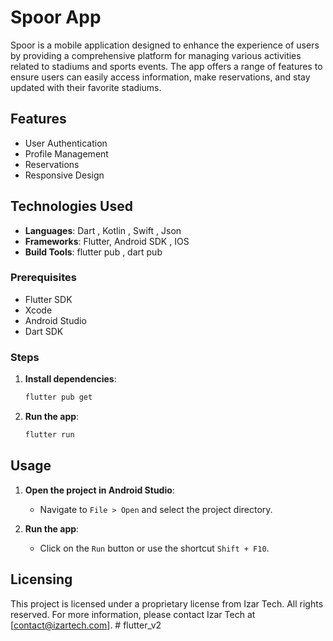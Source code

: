 # Spoor App

Spoor is a mobile application designed to enhance the experience of users by providing a comprehensive platform for managing various activities related to stadiums and sports events. The app offers a range of features to ensure users can easily access information, make reservations, and stay updated with their favorite stadiums.
## Features




- User Authentication
- Profile Management
- Reservations
- Responsive Design

## Technologies Used

- **Languages**: Dart , Kotlin , Swift , Json
- **Frameworks**: Flutter, Android SDK , IOS
- **Build Tools**: flutter pub , dart pub

### Prerequisites

- Flutter SDK
- Xcode
- Android Studio
- Dart SDK

### Steps


1. **Install dependencies**:
    ```bash
    flutter pub get
    ```

2. **Run the app**:
    ```bash
    flutter run
    ```

## Usage

1. **Open the project in Android Studio**:
    - Navigate to `File > Open` and select the project directory.

2. **Run the app**:
    - Click on the `Run` button or use the shortcut `Shift + F10`.



## Licensing

This project is licensed under a proprietary license from Izar Tech. All rights reserved.
For more information, please contact Izar Tech at [contact@izartech.com].
#   f l u t t e r _ v 2  
 